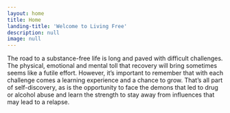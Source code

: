 ```yaml
---
layout: home
title: Home
landing-title: 'Welcome to Living Free'
description: null
image: null
---
```


The road to a substance-free life is long and paved with difficult challenges. The physical, emotional and mental toll that recovery will bring sometimes seems like a futile effort. However, it’s important to remember that with each challenge comes a learning experience and a chance to grow. That’s all part of self-discovery, as is the opportunity to face the demons that led to drug or alcohol abuse and learn the strength to stay away from influences that may lead to a relapse.
